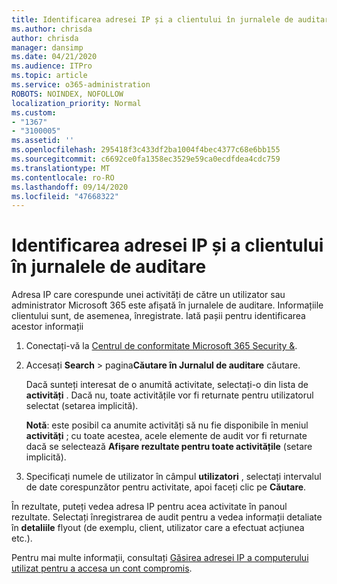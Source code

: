 ```yaml
---
title: Identificarea adresei IP și a clientului în jurnalele de auditare
ms.author: chrisda
author: chrisda
manager: dansimp
ms.date: 04/21/2020
ms.audience: ITPro
ms.topic: article
ms.service: o365-administration
ROBOTS: NOINDEX, NOFOLLOW
localization_priority: Normal
ms.custom:
- "1367"
- "3100005"
ms.assetid: ''
ms.openlocfilehash: 295418f3c433df2ba1004f4bec4377c68e6bb155
ms.sourcegitcommit: c6692ce0fa1358ec3529e59ca0ecdfdea4cdc759
ms.translationtype: MT
ms.contentlocale: ro-RO
ms.lasthandoff: 09/14/2020
ms.locfileid: "47668322"
---
```

# <a name="identify-ip-address-and-client-in-audit-logs"></a>Identificarea adresei IP și a clientului în jurnalele de auditare

Adresa IP care corespunde unei activități de către un utilizator sau administrator Microsoft 365 este afișată în jurnalele de auditare. Informațiile clientului sunt, de asemenea, înregistrate. Iată pașii pentru identificarea acestor informații

1. Conectați-vă la [Centrul de conformitate Microsoft 365 Security &](https://protection.office.com/).

2. Accesați **Search**  >  pagina**Căutare în Jurnalul de auditare** căutare.

   Dacă sunteți interesat de o anumită activitate, selectați-o din lista de **activități** . Dacă nu, toate activitățile vor fi returnate pentru utilizatorul selectat (setarea implicită).

   **Notă**: este posibil ca anumite activități să nu fie disponibile în meniul **activități** ; cu toate acestea, acele elemente de audit vor fi returnate dacă se selectează **Afișare rezultate pentru toate activitățile** (setare implicită).

3. Specificați numele de utilizator în câmpul **utilizatori** , selectați intervalul de date corespunzător pentru activitate, apoi faceți clic pe **Căutare**.

În rezultate, puteți vedea adresa IP pentru acea activitate în panoul rezultate. Selectați înregistrarea de audit pentru a vedea informații detaliate în **detaliile** flyout (de exemplu, client, utilizator care a efectuat acțiunea etc.).

Pentru mai multe informații, consultați [Găsirea adresei IP a computerului utilizat pentru a accesa un cont compromis](https://docs.microsoft.com/microsoft-365/compliance/auditing-troubleshooting-scenarios#find-the-ip-address-of-the-computer-used-to-access-a-compromised-account).
